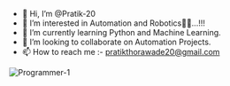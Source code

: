 - 👋 Hi, I’m @Pratik-20
- 👀 I’m interested in Automation and Robotics🤖🤖...!!! 
- 🌱 I’m currently learning Python and Machine Learning. 
- 💞️ I’m looking to collaborate on Automation Projects.
- 📫 How to reach me :- pratikthorawade20@gmail.com

![Programmer-1](https://user-images.githubusercontent.com/86850437/215259192-568b645c-2448-4f5a-adaa-95757b3c55fd.jpg)
